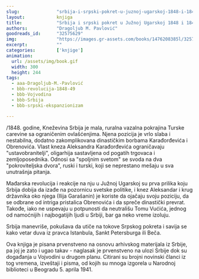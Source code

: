 ```yaml
---
slug:              "srbija-i-srpski-pokret-u-juznoj-ugarskoj-1848-i-1849"
layout:            knjiga
title:             "Srbija i srpski pokret u Južnoj Ugarskoj 1848 i 1849"
authors:           "Dragoljub M. Pavlović"
goodreads_id:      "32575629"
img:               "https://images.gr-assets.com/books/1476208385l/32575629.jpg"
excerpt:           ""
categories:        ['knjige']
animation:
  url: /assets/img/book.gif
  width: 300
  height: 244
tags:
  - aaa-Dragoljub-M.-Pavlović
  - bbb-revolucija-1848-49
  - bbb-Vojvodina
  - bbb-Srbija
  - bbb-srpski-ekspanzionizam  

---
```


/1848. godine, Kneževina Srbija je mala, ruralna vazalna pokrajina Turske carevine sa ograničenim ovlašćenjima. Njena 
pozicija je vrlo slaba i nestabilna, dodatno zakomplikovana dinastičkim borbama Karađorđevića i Obrenovića. Vlast kneza 
Aleksandra Karađorđevića ograničavaju "ustavobranitelji", oligarhija sastavljena od pogatih trgovaca i zemljoposednika. 
Odnosi sa "spoljnim svetom" se svoda na dva "pokroviteljska dvora", ruski i turski, koji se neprestano mešaju u sva 
unutrašnja pitanja.

Mađarska revolucija i reakcije na nju u Južnoj Ugarskoj su prva prilika koju Srbija dobija da izađe na pozornicu svetske 
politike, i knez Aleksandar i krug državnika oko njega (Ilija Garašanin) je koriste da ojačaju svoju poziciju, da se 
odbrane od intriga pristalica Obrenovića i da spreče dinastički prevrat. Takođe, iako ne uspevaju u potpunosti da 
neutrališu Tomu Vućića, jednog od namoćnijih i najbogatijih ljudi u Srbiji, bar ga neko vreme izoluju.

Srbija manevriše, pokušava da utiče na tokove Srpskog pokreta i savija se kako vetar duva iz pravca Istanbula, Sankt 
Petersburga ili Beča.

Ova knjiga je pisana prvenstveno na osnovu arhivskog materijala iz Srbije, pa joj je zato i ugao takav - naglasak je 
prvenstveno na ulozi Srbije dok su događanja u Vojvodini u drugom planu. Citirani su brojni novinski članci iz tog 
vremena, izveštaji i pisma, od kojih su mnoga izgorela u Narodnoj biblioteci u Beogradu 5. aprila 1941.